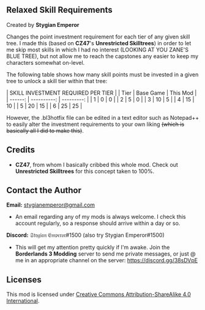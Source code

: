 Relaxed Skill Requirements
--------------------------
Created by **Stygian Emperor**

Changes the point investment requirement for each tier of any given skill tree. I made this (based on **CZ47**'s **Unrestricted Skilltrees**) in order to let me skip most skills in which I had no interest (LOOKING AT YOU ZANE'S BLUE TREE), but not allow me to reach the capstones any easier to keep my characters somewhat on-level.

The following table shows how many skill points must be invested in a given tree to unlock a skill tier within that tree:

| SKILL INVESTMENT REQUIRED PER TIER |
|   Tier  |  Base Game  |  This Mod  |
| ------: | ----------: | ---------: |
|      1  |           0 |          0 |
|      2  |           5 |          0 |
|      3  |          10 |          5 |
|      4  |          15 |         10 |
|      5  |          20 |         15 |
|      6  |          25 |         25 |

However, the .bl3hotfix file can be edited in a text editor such as Notepad++ to easily alter the investment requirements to your own liking ~~(which is basically all I did to make this)~~.

Credits
-------
- **CZ47**, from whom I basically cribbed this whole mod. Check out **Unrestricted Skilltrees** for this concept taken to 100%.

Contact the Author
------------------
**Email:** stygianemperor@gmail.com
- An email regarding any of my mods is always welcome. I check this account regularly, so a response should arrive within a day or so.

**Discord:** 𝔖𝔱𝔶𝔤𝔦𝔞𝔫 𝔈𝔪𝔭𝔢𝔯𝔬𝔯#1500 (also try Stygian Emperor#1500)
- This will get my attention pretty quickly if I'm awake. Join the **Borderlands 3 Modding** server to send me private messages, or just @ me in an appropriate channel on the server: https://discord.gg/38sDVpE

Licenses
--------
This mod is licensed under [Creative Commons Attribution-ShareAlike 4.0 International](https://creativecommons.org/licenses/by-sa/4.0/).
